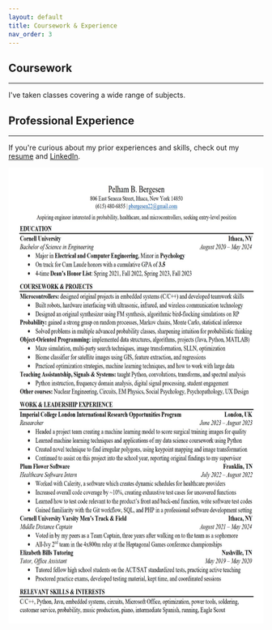 ```yaml
---
layout: default
title: Coursework & Experience
nav_order: 3
---
```


## Coursework

* * * 

I've taken classes covering a wide range of subjects.

## Professional Experience

* * * 

If you're curious about my prior experiences and skills, check out my [resume](resume.pdf) and [LinkedIn](https://www.linkedin.com/in/pelham-bergesen-87292a211/).

 <img src="resume.jpg" height="900" width="650">